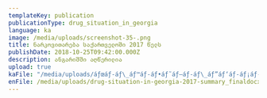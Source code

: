 ```yaml
---
templateKey: publication
publicationType: drug_situation_in_georgia
language: ka
image: /media/uploads/screenshot-35-.png
title: ნარკოვითარება საქართველოში 2017 წელს
publishDate: 2018-10-25T09:42:00.000Z
description: ანგარიშში აღწერილია
upload: true
kaFile: "/media/uploads/áƒœáƒ-áƒ\_áƒ™áƒ-áƒ•áƒ˜áƒ—áƒ-áƒ\_áƒ”áƒ‘áƒ-áƒ¡áƒ-áƒ¥áƒ-áƒ\_áƒ—áƒ•áƒ”áƒšáƒ-áƒ¨áƒ˜-2016-2017.pdf"
enFile: /media/uploads/drug-situation-in-georgia-2017-summary_finaldocx.pdf
---
```


